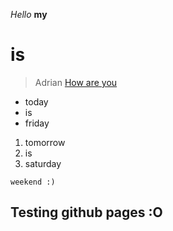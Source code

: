 *Hello* **my** 
# is
> Adrian
[How are you](https://www.google.com/)

* today
* is
* friday

1. tomorrow 
2. is 
3. saturday

`weekend :)`

## Testing github pages :O
